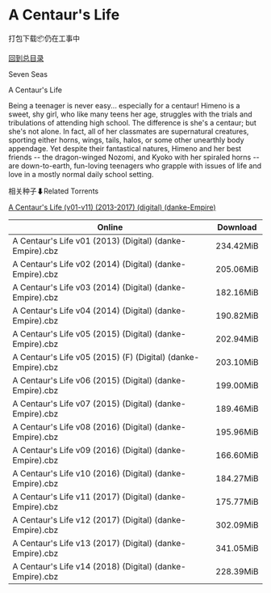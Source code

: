 # A Centaur's Life

打包下载📦仍在工事中

[回到总目录](/Catalogs.md)

Seven Seas

A Centaur's Life

Being a teenager is never easy... especially for a centaur! Himeno is a sweet, shy girl, who like many teens her age, struggles with the trials and tribulations of attending high school. The difference is she's a centaur; but she's not alone. In fact, all of her classmates are supernatural creatures, sporting either horns, wings, tails, halos, or some other unearthly body appendage. Yet despite their fantastical natures, Himeno and her best friends -- the dragon-winged Nozomi, and Kyoko with her spiraled horns -- are down-to-earth, fun-loving teenagers who grapple with issues of life and love in a mostly normal daily school setting.





相关种子⬇Related Torrents

[A Centaur's Life (v01-v11) (2013-2017) (digital) (danke-Empire)](https://github.com/alicewish/markdown/blob/master/torrent/A-Centaurs-Life--v01-v11---2013-2017---digital---danke-Empire.md)

Online | Download
--- | ---
A Centaur's Life v01 (2013) (Digital) (danke-Empire).cbz | 234.42MiB
A Centaur's Life v02 (2014) (Digital) (danke-Empire).cbz | 205.06MiB
A Centaur's Life v03 (2014) (Digital) (danke-Empire).cbz | 182.16MiB
A Centaur's Life v04 (2014) (Digital) (danke-Empire).cbz | 190.82MiB
A Centaur's Life v05 (2015) (Digital) (danke-Empire).cbz | 202.94MiB
A Centaur's Life v05 (2015) (F) (Digital) (danke-Empire).cbz | 203.10MiB
A Centaur's Life v06 (2015) (Digital) (danke-Empire).cbz | 199.00MiB
A Centaur's Life v07 (2015) (Digital) (danke-Empire).cbz | 189.46MiB
A Centaur's Life v08 (2016) (Digital) (danke-Empire).cbz | 195.96MiB
A Centaur's Life v09 (2016) (Digital) (danke-Empire).cbz | 166.60MiB
A Centaur's Life v10 (2016) (Digital) (danke-Empire).cbz | 184.27MiB
A Centaur's Life v11 (2017) (Digital) (danke-Empire).cbz | 175.77MiB
A Centaur's Life v12 (2017) (Digital) (danke-Empire).cbz | 302.09MiB
A Centaur's Life v13 (2017) (Digital) (danke-Empire).cbz | 341.05MiB
A Centaur's Life v14 (2018) (Digital) (danke-Empire).cbz | 228.39MiB